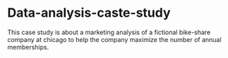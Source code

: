 # Data-analysis-caste-study
This case study is about a marketing analysis of a fictional bike-share company at chicago to help the company maximize the number of annual memberships.
